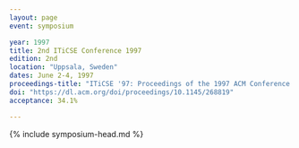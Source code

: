 ```yaml
---
layout: page
event: symposium

year: 1997
title: 2nd ITiCSE Conference 1997
edition: 2nd
location: "Uppsala, Sweden"
dates: June 2-4, 1997
proceedings-title: "ITiCSE '97: Proceedings of the 1997 ACM Conference on Innovation and Technology in Computer Science Education"  
doi: "https://dl.acm.org/doi/proceedings/10.1145/268819"
acceptance: 34.1%

---
```


{% include symposium-head.md %}